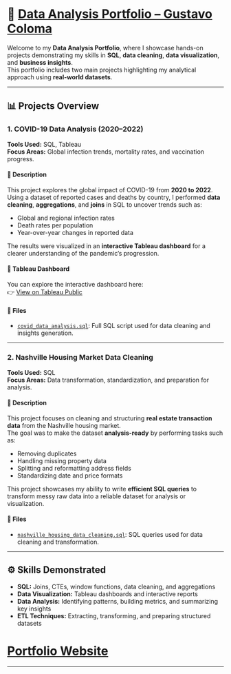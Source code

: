 # 🧠 [Data Analysis Portfolio – Gustavo Coloma](https://gusgt.github.io/PortWebsite/)

Welcome to my **Data Analysis Portfolio**, where I showcase hands-on projects demonstrating my skills in **SQL**, **data cleaning**, **data visualization**, and **business insights**.  
This portfolio includes two main projects highlighting my analytical approach using **real-world datasets**.

---

## 📊 Projects Overview

### 1. COVID-19 Data Analysis (2020–2022)
**Tools Used:** SQL, Tableau  
**Focus Areas:** Global infection trends, mortality rates, and vaccination progress.

#### 🧩 Description
This project explores the global impact of COVID-19 from **2020 to 2022**.  
Using a dataset of reported cases and deaths by country, I performed **data cleaning**, **aggregations**, and **joins** in SQL to uncover trends such as:
- Global and regional infection rates  
- Death rates per population 
- Year-over-year changes in reported data  

The results were visualized in an **interactive Tableau dashboard** for a clearer understanding of the pandemic’s progression.

#### 🔗 Tableau Dashboard
You can explore the interactive dashboard here:  
👉 [View on Tableau Public](https://public.tableau.com/app/profile/gustavo.coloma/viz/CovidPort/Dashboard1?publish=yes)

#### 💾 Files
- [`covid_data_analysis.sql`](CovidProj.sql): Full SQL script used for data cleaning and insights generation.

---

### 2. Nashville Housing Market Data Cleaning
**Tools Used:** SQL  
**Focus Areas:** Data transformation, standardization, and preparation for analysis.

#### 🧩 Description
This project focuses on cleaning and structuring **real estate transaction data** from the Nashville housing market.  
The goal was to make the dataset **analysis-ready** by performing tasks such as:
- Removing duplicates  
- Handling missing property data  
- Splitting and reformatting address fields  
- Standardizing date and price formats  

This project showcases my ability to write **efficient SQL queries** to transform messy raw data into a reliable dataset for analysis or visualization.

#### 💾 Files
- [`nashville_housing_data_cleaning.sql`](DataCleaningQueries(NashVille).sql): SQL queries used for data cleaning and transformation.

---

## ⚙️ Skills Demonstrated
- **SQL:** Joins, CTEs, window functions, data cleaning, and aggregations  
- **Data Visualization:** Tableau dashboards and interactive reports  
- **Data Analysis:** Identifying patterns, building metrics, and summarizing key insights  
- **ETL Techniques:** Extracting, transforming, and preparing structured datasets  


# [Portfolio Website](https://gusgt.github.io/PortWebsite/)
---
